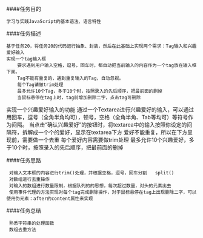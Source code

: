 ####任务目的

   
    学习与实践JavaScript的基本语法、语言特性
  
####任务描述
 
 
     
    基于任务20，将任务20的代码进行抽象、封装，然后在此基础上实现两个需求：Tag输入和兴趣爱好输入
    实现一个tag输入框
        要求遇到用户输入空格，逗号，回车时，都自动把当前输入的内容作为一个tag放在输入框下面。
        Tag不能有重复的，遇到重复输入的Tag，自动忽视。
        每个Tag请做trim处理
        最多允许10个Tag，多于10个时，按照录入的先后顺序，把最前面的删掉
        当鼠标悬停在tag上时，tag前增加删除二字，点击tag可删除
   实现一个兴趣爱好输入的功能
        通过一个Textarea进行兴趣爱好的输入，可以通过用回车，逗号（全角半角均可），顿号，空格（全角半角、Tab等均可）等符号作为间隔。
        当点击“确认兴趣爱好”的按钮时，将textarea中的输入按照你设定的间隔符，拆解成一个个的爱好，显示在textarea下方
        爱好不能重复，所以在下方呈现前，需要做一个去重
        每个爱好内容需要做trim处理
        最多允许10个兴趣爱好，多于10个时，按照录入的先后顺序，把最前面的删掉
        
####任务思路

     对输入文本框的内容进行trim()处理，并根据空格，逗号，回车分割   split() 
     对数组进行去重操作
     对输入的数组进行数量限制，根据队列的的思想，每次超过数量，对头的元素出去
     使用事件代理的方法实现对每个tag完成删除操作，对于鼠标悬停在tag上出现删除二字，可以使用伪元素：after的content属性来实现
     
     
####任务总结

     熟悉字符串的处理函数
     数组去重方法
